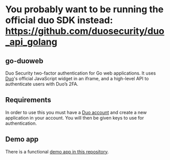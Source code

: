 # You probably want to be running the official duo SDK instead: https://github.com/duosecurity/duo_api_golang

## go-duoweb

Duo Security two-factor authentication for Go web applications. It uses [Duo](https://duo.com)'s official JavaScript widget in an iframe, and a high-level API to authenticate users with Duo’s 2FA.

## Requirements

In order to use this you must have a [Duo account](https://signup.duo.com/) and create a new application in your account. You will then be given keys to use for authentication.

## Demo app

There is a functional [demo app in this repository](demo/README.md).
